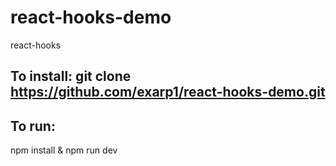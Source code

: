 # react-hooks-demo

react-hooks

## To install: git clone https://github.com/exarp1/react-hooks-demo.git

## To run:

npm install & npm run dev
